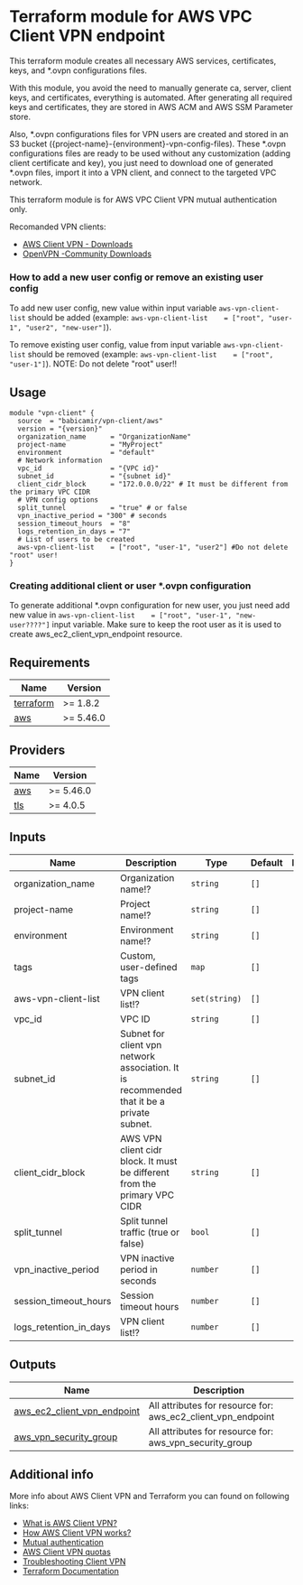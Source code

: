 # Terraform module for AWS VPC Client VPN endpoint
This terraform module creates all necessary AWS services, certificates, keys, and *.ovpn configurations files.

With this module, you avoid the need to manually generate ca, server, client keys, and certificates, everything is automated. After generating all required keys and certificates, they are stored in AWS ACM and AWS SSM Parameter store.

Also, *.ovpn configurations files for VPN users are created and stored in an S3 bucket ({project-name}-{environment}-vpn-config-files). These *.ovpn configurations files are ready to be used without any customization (adding client certificate and key), you just need to download one of generated *.ovpn files, import it into a VPN client, and connect to the targeted VPC network.

This terraform module is for AWS VPC Client VPN mutual authentication only.

Recomanded VPN clients:

- [AWS Client VPN - Downloads](https://aws.amazon.com/vpn/client-vpn-download//)
- [OpenVPN -Community Downloads](https://openvpn.net/community-downloads/)

### How to add a new user config or remove an existing user config
To add new user config, new value within input variable `aws-vpn-client-list` should be added (example: `aws-vpn-client-list    = ["root", "user-1", "user2", "new-user"]`).

To remove existing user config, value from input variable `aws-vpn-client-list` should be removed (example: `aws-vpn-client-list    = ["root", "user-1"]`). NOTE: Do not delete "root" user!!


## Usage

```hcl
module "vpn-client" {
  source  = "babicamir/vpn-client/aws"
  version = "{version}"
  organization_name      = "OrganizationName"
  project-name           = "MyProject"
  environment            = "default"
  # Network information
  vpc_id                 = "{VPC id}"
  subnet_id              = "{subnet id}"
  client_cidr_block      = "172.0.0.0/22" # It must be different from the primary VPC CIDR
  # VPN config options
  split_tunnel           = "true" # or false
  vpn_inactive_period = "300" # seconds
  session_timeout_hours  = "8"
  logs_retention_in_days = "7"
  # List of users to be created
  aws-vpn-client-list    = ["root", "user-1", "user2"] #Do not delete "root" user!
}
```
### Creating additional client or user *.ovpn configuration  

To generate additional *.ovpn configuration for new user, you just need add new value in `aws-vpn-client-list    = ["root", "user-1", "new-user????"]` input variable. Make sure to keep the root user as it is used to create aws_ec2_client_vpn_endpoint resource.



## Requirements

| Name | Version |
|------|---------|
| <a name="requirement_terraform"></a> [terraform](#requirement\_terraform) | >= 1.8.2 |
| <a name="requirement_aws"></a> [aws](#requirement\_aws) | >= 5.46.0 |


## Providers

| Name | Version |
|------|---------|
| <a name="provider_aws"></a> [aws](#provider\_aws) | >= 5.46.0 |
| <a name="provider_tls"></a> [tls](#provider\_tls) | >= 4.0.5 |


## Inputs
| Name | Description | Type | Default | Required |
|------|-------------|------|---------|:--------:|
| organization_name | Organization name!? | `string` | `[]` | yes |
| project-name | Project name!? | `string` | `[]` | yes |
| environment | Environment name!? | `string` | `[]` | yes |
| tags | Custom, user-defined tags | `map` | `[]` | no |
| aws-vpn-client-list | VPN client list!? | `set(string)` | `[]` | yes |
| vpc_id | VPC ID | `string` | `[]` | yes |
| subnet_id | Subnet for client vpn network association. It is recommended that it be a private subnet. | `string` | `[]` | yes |
| client_cidr_block | AWS VPN client cidr block. It must be different from the primary VPC CIDR | `string` | `[]` | yes |
| split_tunnel | Split tunnel traffic (true or false) | `bool` | `[]` | yes |
| vpn_inactive_period | VPN inactive period in seconds | `number` | `[]` | yes |
| session_timeout_hours | Session timeout hours | `number` | `[]` | yes |
| logs_retention_in_days | VPN client list!? | `number` | `[]` | yes |


## Outputs
| Name | Description |
|------|-------------|
| <a name="aws_ec2_client_vpn_endpoint"></a> [aws_ec2_client_vpn_endpoint](#output\_aws_ec2_client_vpn_endpoint) | All attributes for resource for: aws_ec2_client_vpn_endpoint |
| <a name="aws_vpn_security_group"></a> [aws_vpn_security_group](#output\_aws_vpn_security_group) | All attributes for resource for: aws_vpn_security_group |
 
## Additional info
More info about AWS Client VPN and Terraform you can found on following links:
- [What is AWS Client VPN?](https://docs.aws.amazon.com/vpn/latest/clientvpn-admin/what-is.html)
- [How AWS Client VPN works?](https://docs.aws.amazon.com/vpn/latest/clientvpn-admin/how-it-works.html)
- [Mutual authentication](https://docs.aws.amazon.com/vpn/latest/clientvpn-admin/client-authentication.html#mutual)
- [AWS Client VPN quotas](https://docs.aws.amazon.com/vpn/latest/clientvpn-admin/limits.html)
- [Troubleshooting Client VPN](https://docs.aws.amazon.com/vpn/latest/clientvpn-admin/troubleshooting.html)
- [Terraform Documentation](https://www.terraform.io/docs)


